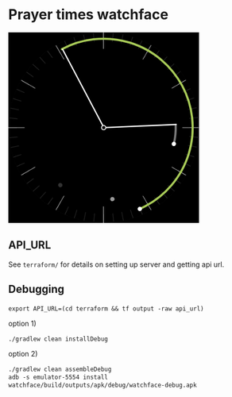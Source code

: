 # Prayer times watchface

![screenshot](Screenshot_1734951551.png "Screenshot")

## API_URL
See `terraform/` for details on setting up server and getting api url.

## Debugging
    export API_URL=(cd terraform && tf output -raw api_url)

option 1)

    ./gradlew clean installDebug

option 2)

    ./gradlew clean assembleDebug
    adb -s emulator-5554 install watchface/build/outputs/apk/debug/watchface-debug.apk
